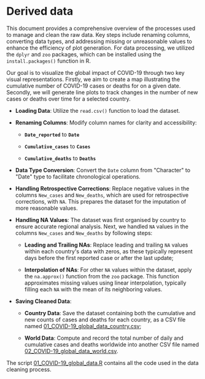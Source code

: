 # Derived data

This document provides a comprehensive overview of the processes used to manage and clean the raw data. Key steps include renaming columns, converting data types, and addressing missing or unreasonable values to enhance the efficiency of plot generation. For data processing, we utilized the `dplyr` and `zoo` packages, which can be installed using the `install.packages()` function in R.

Our goal is to visualize the global impact of COVID-19 through two key visual representations. Firstly, we aim to create a map illustrating the cumulative number of COVID-19 cases or deaths for on a given date. Secondly, we will generate line plots to track changes in the number of new cases or deaths over time for a selected country.

-   **Loading Data**: Utilize the `read.csv()` function to load the dataset.

-   **Renaming Columns**: Modify column names for clarity and accessibility:

    -   **`Date_reported`** to **`Date`**

    -   **`Cumulative_cases`** to **`Cases`**

    -   **`Cumulative_deaths`** to **`Deaths`**

-   **Data Type Conversion**: Convert the `Date` column from "Character" to "Date" type to facilitate chronological operations.

-   **Handling Retrospective Corrections**: Replace negative values in the columns `New_cases` and `New_deaths`, which are used for retrospective corrections, with `NA`. This prepares the dataset for the imputation of more reasonable values.

-   **Handling NA Values**: The dataset was first organised by country to ensure accurate regional analysis. Next, we handled `NA` values in the columns `New_cases` and `New_deaths` by following steps:

    -   **Leading and Trailing NAs**: Replace leading and trailing `NA` values within each country's data with zeros, as these typically represent days before the first reported case or after the last update;

    -   **Interpolation of NAs**: For other `NA` values within the dataset, apply the `na.approx()` function from the `zoo` package. This function approximates missing values using linear interpolation, typically filling each `NA` with the mean of its neighboring values.

-   **Saving Cleaned Data**:

    -   **Country Data**: Save the dataset containing both the cumulative and new counts of cases and deaths for each country, as a CSV file named [01_COVID-19_global_data_country.csv](01_COVID-19_global_data_country.csv);

    -   **World Data**: Compute and record the total number of daily and cumulative cases and deaths worldwide into another CSV file named [02_COVID-19_global_data_world.csv](02_COVID-19_global_data_world.csv).

The script [01_COVID-19_global_data.R](../../src/data_cleaning/01_COVID-19_global_data.R) contains all the code used in the data cleaning process.
